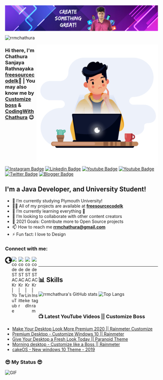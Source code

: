 <a href="https://www.youtube.com/channel/UCbFPpBEONobzA0ouBU9rjEQ"><img align="center" src="https://raw.githubusercontent.com/rrmchathura/rrmchathura/main/chathura.jpg"/></a>
<p align="left"> <img src="https://komarev.com/ghpvc/?username=rrmchathura&label=Profile%20views&color=129e00&style=plastic" alt="rrmchathura" /> </p>

<img align="right" alt="Coding" width="400" src="https://raw.githubusercontent.com/rrmchathura/rrmchathura/main/developer.gif">

### Hi there, I'm Chathura Sanjaya Rathnayaka [freesourcecodelk]👋 | You may also know me by [Customize boss] & [CodingWithChathura] 😉


[![Instagram Badge](https://img.shields.io/badge/-chathu._98-blueviolet?style=plastic-square&logo=instagram&logoColor=white&link=https://instagram.com/chathu._98/)](https://instagram.com/chathu._98)
[![Linkedin Badge](https://img.shields.io/badge/-ChathuraRathnayaka-brightgreen?style=plastic-square&logo=Linkedin&logoColor=white&link=https://www.linkedin.com/in/chathura-sanjaya-rathnayaka-a6286a19a/)](https://www.linkedin.com/in/chathura-sanjaya-rathnayaka-a6286a19a/)
[![Youtube Badge](https://img.shields.io/badge/-CodingWithChathura-yellow?style=plastic-square&logo=youtube&logoColor=white&link=https://www.youtube.com/)](https://www.youtube.com/channel/UCbFPpBEONobzA0ouBU9rjEQ)
[![Youtube Badge](https://img.shields.io/badge/-CustomizeBoss-critical?style=plastic-square&logo=youtube&logoColor=white&link=https://www.youtube.com/)](https://www.youtube.com/channel/UCxMNzCTa8-UOnudzoVYYzcQ?view_as=subscriber)
[![Twitter Badge](https://img.shields.io/badge/-Rathnayaka22700-blue?style=plastic-square&logo=twitter&logoColor=white&link=https://www.twitter.com/Rathnayaka22700)](https://www.twitter.com/codingpotter)
[![Blogger Badge](https://img.shields.io/badge/-Freesourcecodelk-orange?style=plastic-square&logo=blogger&logoColor=white&link=https://https://freesourcecodelk.blogspot.com)](https://freesourcecodelk.blogspot.com/)

## I'm a Java Developer, and University Student!
- 🔭 I’m currently studying Plymouth University!
- 👨‍💻 All of my projects are available at **[freesourcecodelk][website]**
- 🌱 I’m currently learning everything 🤣
- 👯 I’m looking to collaborate with other content creators
- 🥅 2021 Goals: Contribute more to Open Source projects
- 📫 How to reach me **rrmchathura@gmail.com**
- ⚡ Fun fact: I love to Design 



### Connect with me:

[<img align="left" alt="codeSTACKr.com" width="22px" src="https://raw.githubusercontent.com/iconic/open-iconic/master/svg/globe.svg" />][website]
[<img align="left" alt="codeSTACKr | YouTube" width="22px" src="https://cdn.jsdelivr.net/npm/simple-icons@v3/icons/youtube.svg" />][youtube]
[<img align="left" alt="codeSTACKr | Twitter" width="22px" src="https://cdn.jsdelivr.net/npm/simple-icons@v3/icons/twitter.svg" />][twitter]
[<img align="left" alt="codeSTACKr | LinkedIn" width="22px" src="https://cdn.jsdelivr.net/npm/simple-icons@v3/icons/linkedin.svg" />][linkedin]
[<img align="left" alt="codeSTACKr | Instagram" width="22px" src="https://cdn.jsdelivr.net/npm/simple-icons@v3/icons/instagram.svg" />][instagram]


<br />

---

## 📊 Skills
<!--START_SECTION:waka-->

![rrmchathura's GitHub stats](https://github-readme-stats.vercel.app/api?username=rrmchathura&bg_color=30,e96443,904e95&title_color=fff&text_color=fff)
![Top Langs](https://github-readme-stats.vercel.app/api/top-langs/?username=rrmchathura&hide=TeX&layout=compact&bg_color=30,e96443,904e95&title_color=fff&text_color=fff)


<!--END_SECTION:waka-->
<br />

### 📺 Latest YouTube Videos || Customize Boss
<!-- YOUTUBE:START -->
- [Make Your Desktop Look More Premium 2020 || Rainmeter Customize](https://www.youtube.com/watch?v=cc83ACkqtfc)
- [Premium Desktop - Customize Windows 10 || Rainmeter](https://www.youtube.com/watch?v=1Hy6hECXPws)
- [Give Your Desktop a Fresh Look Today || Paranoid Theme](https://www.youtube.com/watch?v=E-IRQVfr-XA)
- [Morning desktop - Customize like a Boss || Rainmeter](https://www.youtube.com/watch?v=IaoWOzinw2c)
- [cakeOS  - New windows 10 Theme - 2019](https://www.youtube.com/watch?v=jcvNYXsvi1k)
<!-- YOUTUBE:END -->

### 😎 My Status 😎
<img align="left" alt="GIF" src="https://media.giphy.com/media/836HiJc7pgzy8iNXCn/giphy.gif" />

<!--
<img align="left" alt="CreatorGhost's Github Stats" src="https://github-readme-stats.vercel.app/api?username=rrmchathura&show_icons=true&hide_border=true&theme=radical" />
-->





[website]: https://freesourcecodelk.blogspot.com

[twitter]: https://twitter.com/Rathnayaka22700

[youtube]: https://www.youtube.com/channel/UCxMNzCTa8-UOnudzoVYYzcQ

[CodingWithChathura]: https://www.youtube.com/channel/UCbFPpBEONobzA0ouBU9rjEQ

[instagram]: https://www.instagram.com/chathura_sanjaya_rathnayaka

[linkedin]: https://www.linkedin.com/in/chathura-rathnayaka-a6286a19a/

[freesourcecodelk]: https://freesourcecodelk.blogspot.com/

[Customize boss]: https://www.youtube.com/channel/UCxMNzCTa8-UOnudzoVYYzcQ?view_as=subscriber

